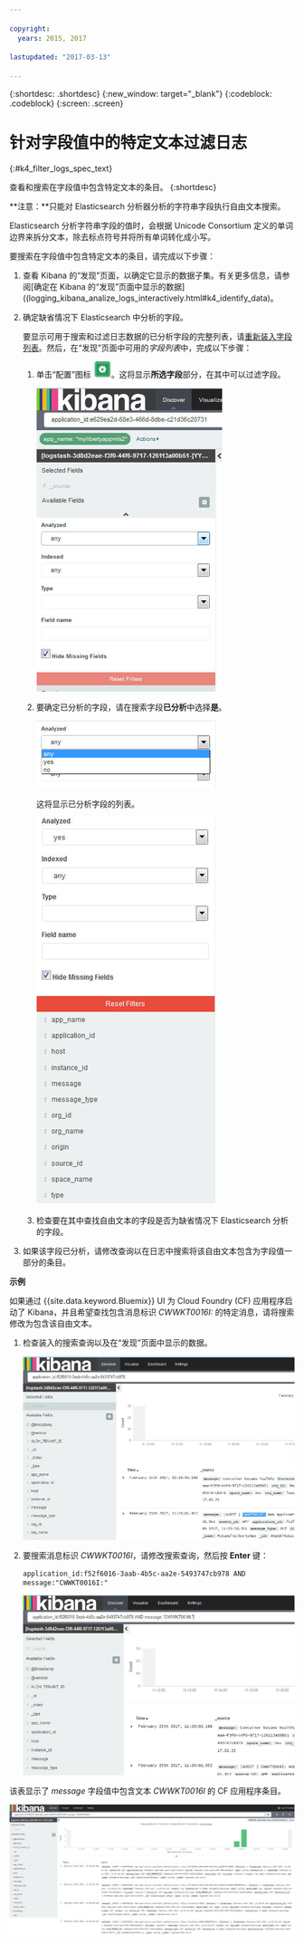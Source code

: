 ```yaml
---

copyright:
  years: 2015, 2017

lastupdated: "2017-03-13"

---
```



{:shortdesc: .shortdesc}
{:new_window: target="_blank"}
{:codeblock: .codeblock}
{:screen: .screen}

# 针对字段值中的特定文本过滤日志
{:#k4_filter_logs_spec_text}

查看和搜索在字段值中包含特定文本的条目。
{:shortdesc}

**注意：**只能对 Elasticsearch 分析器分析的字符串字段执行自由文本搜索。 
    
Elasticsearch 分析字符串字段的值时，会根据 Unicode Consortium 定义的单词边界来拆分文本，除去标点符号并将所有单词转化成小写。
    
要搜索在字段值中包含特定文本的条目，请完成以下步骤：

1. 查看 Kibana 的“发现”页面，以确定它显示的数据子集。有关更多信息，请参阅[确定在 Kibana 的“发现”页面中显示的数据]((logging_kibana_analize_logs_interactively.html#k4_identify_data)。

2. 确定缺省情况下 Elasticsearch 中分析的字段。

    要显示可用于搜索和过滤日志数据的已分析字段的完整列表，请[重新装入字段列表](logging_kibana_analize_logs_interactively.html#kibana_discover_view_reload_fields)。然后，在“发现”页面中可用的*字段列表*中，完成以下步骤：
    
    1. 单击“配置”图标 ![“配置”图标](images/k4_configure_icon.jpg "“配置”图标")。这将显示**所选字段**部分，在其中可以过滤字段。

        ![用于显示具有特定属性的字段的“配置”部分](images/k4_reset_filters.jpg "用于显示具有特定属性的字段的“配置”部分")
    
    2. 要确定已分析的字段，请在搜索字段**已分析**中选择**是**。

        ![已分析的属性](images/k4_reset_filters_analyze_options.jpg "已分析的属性")
    
        这将显示已分析字段的列表。
    
        ![已分析字段的列表](images/k4_list_analyzed_fields.jpg "已分析字段的列表")
        
         
    3. 检查要在其中查找自由文本的字段是否为缺省情况下 Elasticsearch 分析的字段。
    
3. 如果该字段已分析，请修改查询以在日志中搜索将该自由文本包含为字段值一部分的条目。

    
**示例**

如果通过 {{site.data.keyword.Bluemix}} UI 为 Cloud Foundry (CF) 应用程序启动了 Kibana，并且希望查找包含消息标识 *CWWKT0016I:* 的特定消息，请将搜索修改为包含该自由文本。
    
1. 检查装入的搜索查询以及在“发现”页面中显示的数据。
       
    ![缺省搜索查询](images/k4_filter_by_text_default_query.jpg "缺省搜索查询")
        
2. 要搜索消息标识 *CWWKT0016I*，请修改搜索查询，然后按 **Enter** 键：
    
    ```
	application_id:f52f6016-3aab-4b5c-aa2e-5493747cb978 AND message:"CWWKT0016I:" 
	```
        
    ![修改查询](images/k4_filter_by_text_modify_query.jpg "修改查询")
      
    
该表显示了 *message* 字段值中包含文本 *CWWKT0016I* 的 CF 应用程序条目。
    
![新搜索视图](images/k4_filter_by_text_result_query.jpg "新搜索视图")     	
        
 
 

